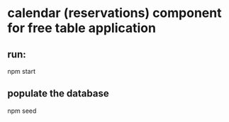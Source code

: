 # calendar (reservations) component for free table application

## run:

npm start

## populate the database

npm seed


